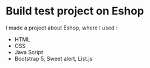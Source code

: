 # Build test project on Eshop
I made a project about Eshop, where I used :
- HTML
- CSS
- Java Script
- Bootstrap 5, Sweet alert, List.js
